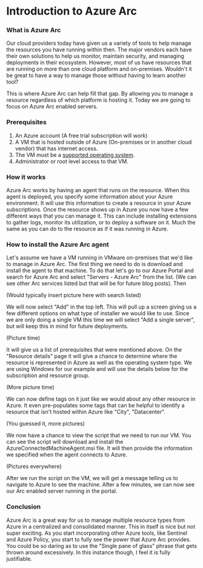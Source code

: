 # Introduction to Azure Arc

### What is Azure Arc

Our cloud providers today have given us a variety of tools to help manage the resources you have running within then.  The major vendors each have their own solutions to help us monitor, maintain security, and managing deployments in their ecosystem.  However, most of us have resources that are running on more than one cloud platform and on-premises.  Wouldn't it be great to have a way to manage those without having to learn another tool?

This is where Azure Arc can help fill that gap.  By allowing you to manage a resource regardless of which platform is hosting it.  Today we are going to focus on Azure Arc enabled servers.  


### Prerequisites

1. An Azure account (A free trial subscription will work)
2. A VM that is hosted outside of Azure (On-premises or in another cloud vendor) that has internet access.
3. The VM must be a [supported operating system](https://docs.microsoft.com/en-us/azure/azure-arc/servers/agent-overview#supported-operating-systems).
4. Administrator or root level access to that VM. 


### How it works

Azure Arc works by having an agent that runs on the resource.  When this agent is deployed, you specify some information about your Azure environment.  It will use this information to create a resource in your Azure subscriptions.   Once the resource shows up in Azure you now have a few different ways that you can manage it.  This can include installing extensions to gather logs, monitor its utilization, or to deploy a software on it.  Much the same as you can do to the resource as if it was running in Azure. 


### How to install the Azure Arc agent

Let's assume we have a VM running in VMware on-premises that we'd like to manage in Azure Arc.   The first thing we need to do is download and install the agent to that machine.  To do that let's go to our Azure Portal and search for Azure Arc and select "Servers - Azure Arc" from the list.  (We can see other Arc services listed but that will be for future blog posts). Then

(Would typically insert picture here with search listed)

We will now select "Add" in the top left.   This will pull up a screen giving us a few different options on what type of installer we would like to use.   Since we are only doing a single VM this time we will select "Add a single server", but will keep this in mind for future deployments. 

(Picture time)

It will give us a list of prerequisites that were mentioned above.   On the "Resource details" page it will give a chance to determine where the resource is represented in Azure as well as the operating system type.   We are using Windows for our example and will use the details below for the subscription and resource group.  

(More picture time)

We can now define tags on it just like we would about any other resource in Azure.  It even pre-populates some tags that can be helpful to identify a resource that isn't hosted within Azure like "City", "Datacenter".   

(You guessed it, more pictures)

We now have a chance to view the script that we need to run our VM.   You can see the script will download and install the AzureConnectedMachineAgent.msi file.  It will then provide the information we specified when the agent connects to Azure.

(Pictures everywhere)

After we run the script on the VM, we will get a message telling us to navigate to Azure to see the machine.   After a few minutes, we can now see our Arc enabled server running in the portal. 


### Conclusion

Azure Arc is a great way for us to manage multiple resource types from Azure in a centralized and consolidated manner.  This in itself is nice but not super exciting.  As you start incorporating other Azure tools, like Sentinel and Azure Policy, you start to fully see the power that Azure Arc provides.  You could be so daring as to use the "Single pane of glass" phrase that gets thrown around excessively.   In this instance though, I feel it is fully justifiable.  